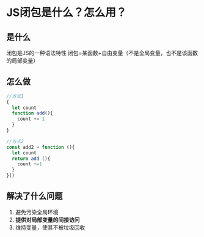 # JS闭包是什么？怎么用？

## 是什么

闭包是JS的一种语法特性
闭包=某函数+自由变量（不是全局变量，也不是该函数的局部变量）

## 怎么做

```javascript
//方式1
{
  let count
  function add(){
    count += 1
  }
}

//方式2
const add2 = function (){
  let count
  return add (){
    count +=1 
  }
}()
```

## 解决了什么问题

1.  避免污染全局环境
2.  **提供对局部变量的间接访问**
3.  维持变量，使其不被垃圾回收
